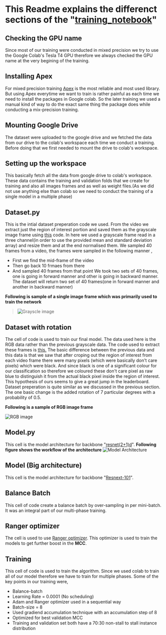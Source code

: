 # This Readme explains the differenct sections of the "[training_notebook](https://github.com/iampartho/Alzheimers-Stall-Catchers/blob/master/Image%20Based%20Approach/training_notebook.ipynb)"

## Checking the GPU name
Since most of our training were conducted in mixed precision we try to use the Google Colab's Tesla T4 GPU therefore we always checked the GPU name at the very begining of the training.
## Installing Apex
For mixed precision training [Apex](https://developer.nvidia.com/blog/apex-pytorch-easy-mixed-precision-training/) is the most reliable and most used library. But using Apex everytime we want to train is rather painful as each time we need to install the packages in Google colab. So the later training we used a manual kind of way to do the exact same thing the package does while conducting a mix-precision training.

## Mounting Google Drive

The dataset were uploaded to the google drive and we fetched the data from our drive to the colab's workspace each time we conduct a training. Before doing that we first needed to mount the drive to colab's workspace.

## Setting up the workspace

This basically fetch all the data from google drive to colab's workspace. These data contains the training and validation folds that we create for training and also all images frames and as well as weight files.(As we did not use anything else than colab so we need to conduct the training of a single model in a multiple phase)

## Dataset.py

This is the intial dataset preperation code we used. From the video we extract just the region of interest portion and saved them as the grayscale image frame using [this](https://github.com/iampartho/Alzheimers-Stall-Catchers/blob/master/Image%20Based%20Approach/extract_frames.py) code. In here we used a grayscale frame read in a three channel(in order to use the provided mean and standard deviation array) and resize them and at the end normalised them. We sampled 40 frames from a video, the frames were sampled in the following manner , 
* First we find the mid-frame of the video
* Then go back 10 frmaes from there
* And sampled 40 frames from that point
We took two sets of 40 frames, one is going in forward manner and other is going in backward manner. The dataset will return two set of 40 frames(one in forward manner and another in backward manner) 

**Following is sample of a single image frame which was primarily used to train the network**

> ![Grayscle image](https://github.com/iampartho/Alzheimers-Stall-Catchers/blob/master/Image%20Based%20Approach/51.jpg)

## Dataset with rotation

The cell of code is used to train our final model. The data used here is the RGB data rather than the previous grayscale data. The code used to extract these frames is [this.](https://github.com/iampartho/Alzheimers-Stall-Catchers/blob/master/Image%20Based%20Approach/extract_frames_new.py) The basic difference between the previous data and this data is that we saw that after croping out the region of interest from each video frame there were many pixels (which were basically don't care pixels) which were black. And since black is one of a significant colour for our classification so therefore we coloured these don't care pixel as raw blue to distinguish it from the actual black pixel inside the region of interest. This hypothesis of ours seems to give a great jump in the leaderboard. Dataset preperation is quite similar as we discussed in the previous section. The one basic change is the added rotation of 7 particular degrees with a probability of 0.5. 

**Following is a sample of RGB image frame**

![RGB image](https://github.com/iampartho/Alzheimers-Stall-Catchers/blob/master/Image%20Based%20Approach/50.jpg)

## Model.py

This cell is the model architecture for backbone "[resnet(2+1)d](https://arxiv.org/abs/1711.11248)". 
**Following figure shows the workflow of the architecture**
![Model Architecture](https://github.com/iampartho/Alzheimers-Stall-Catchers/blob/master/Image%20Based%20Approach/Model%20architecture.jpg)

## Model (Big architecture)

This cell is the model architecture for backbone "[Resnext-101](https://arxiv.org/abs/1711.09577)".

## Balance Batch

This cell of code create a balance batch by over-sampling in per mini-batch. It was an integral part of our multi-phase training.

## Ranger optimizer

The cell is used to use [Ranger optimizer](https://github.com/lessw2020/Ranger-Deep-Learning-Optimizer). This optimizer is used to train the models to get further boost in the **MCC**.

## Training
This cell of code is used to train the algorithm. Since we used colab to train all of our model therefore we have to train for multiple phases. Some of the key points in our training were,
* Balance-batch
* Learning Rate = 0.0001 (No scheduling)
* Adam and Ranger optimizer used in a sequential way
* Batch-size = 8
* Used gradiend accumulation technique with an accumulation step of 8
* Optimized for best validation MCC
* Training and validation set both have a 70:30 non-stall to stall instance distribution 

